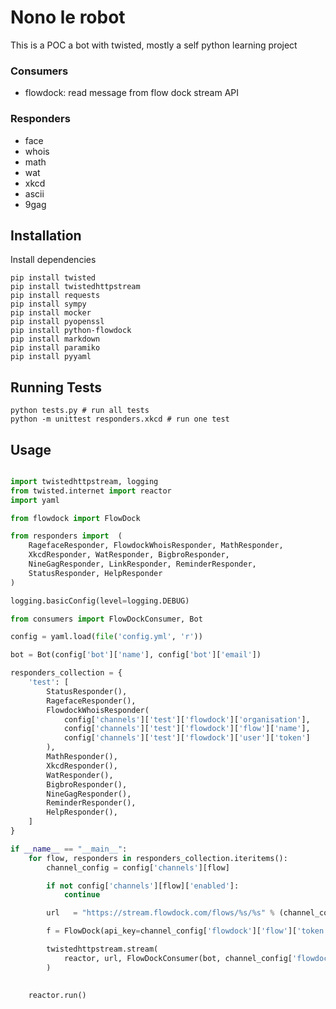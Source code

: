 Nono le robot
=============

This is a POC a bot with twisted, mostly a self python learning project

### Consumers

 - flowdock: read message from flow dock stream API

### Responders

 - face
 - whois
 - math
 - wat
 - xkcd
 - ascii
 - 9gag

## Installation

Install dependencies

    pip install twisted
    pip install twistedhttpstream
    pip install requests
    pip install sympy
    pip install mocker
    pip install pyopenssl
    pip install python-flowdock
    pip install markdown
    pip install paramiko
    pip install pyyaml

## Running Tests

    python tests.py # run all tests
    python -m unittest responders.xkcd # run one test

## Usage

```python

import twistedhttpstream, logging
from twisted.internet import reactor
import yaml

from flowdock import FlowDock

from responders import  (
    RagefaceResponder, FlowdockWhoisResponder, MathResponder,  
    XkcdResponder, WatResponder, BigbroResponder, 
    NineGagResponder, LinkResponder, ReminderResponder,
    StatusResponder, HelpResponder
)

logging.basicConfig(level=logging.DEBUG)

from consumers import FlowDockConsumer, Bot

config = yaml.load(file('config.yml', 'r'))

bot = Bot(config['bot']['name'], config['bot']['email'])

responders_collection = {
    'test': [
        StatusResponder(),
        RagefaceResponder(), 
        FlowdockWhoisResponder(
            config['channels']['test']['flowdock']['organisation'], 
            config['channels']['test']['flowdock']['flow']['name'], 
            config['channels']['test']['flowdock']['user']['token']
        ),
        MathResponder(),
        XkcdResponder(),
        WatResponder(),
        BigbroResponder(),
        NineGagResponder(),
        ReminderResponder(),
        HelpResponder(),
    ]
}

if __name__ == "__main__":
    for flow, responders in responders_collection.iteritems():
        channel_config = config['channels'][flow]

        if not config['channels'][flow]['enabled']:
            continue

        url   = "https://stream.flowdock.com/flows/%s/%s" % (channel_config['flowdock']['organisation'], flow)

        f = FlowDock(api_key=channel_config['flowdock']['flow']['token'], app_name='Bot %s' % bot.name, project="Project %s" % flow)

        twistedhttpstream.stream(
            reactor, url, FlowDockConsumer(bot, channel_config['flowdock']['flow']['token'], responders, f), username=channel_config['flowdock']['user']['token'], password=""
        )
    

    reactor.run()

```